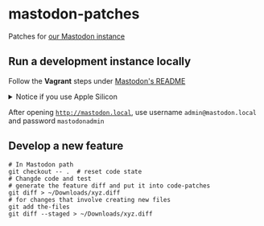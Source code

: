 # mastodon-patches

Patches for [our Mastodon instance](mastodon.ktachibana.party)

## Run a development instance locally

Follow the **Vagrant** steps under [Mastodon's README](https://github.com/mastodon/mastodon#deployment)

<details>
  <summary>Notice if you use Apple Silicon</summary>

  Remember to apply the `vagrant-aarch64.diff` file to your local Mastodon repo before doing any Vagrant steps

  `PWD=$(pwd) && cd path/to/your/local/mastodon/repo && git apply $PWD/vagrant-aarch64.diff`

</details>

After opening [`http://mastodon.local`](http://mastodon.local), use username `admin@mastodon.local` and password `mastodonadmin`

## Develop a new feature
```
# In Mastodon path
git checkout -- .  # reset code state
# Changde code and test
# generate the feature diff and put it into code-patches
git diff > ~/Downloads/xyz.diff
# for changes that involve creating new files
git add the-files
git diff --staged > ~/Downloads/xyz.diff
```
